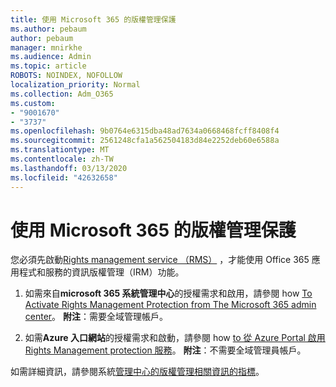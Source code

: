 ```yaml
---
title: 使用 Microsoft 365 的版權管理保護
ms.author: pebaum
author: pebaum
manager: mnirkhe
ms.audience: Admin
ms.topic: article
ROBOTS: NOINDEX, NOFOLLOW
localization_priority: Normal
ms.collection: Adm_O365
ms.custom:
- "9001670"
- "3737"
ms.openlocfilehash: 9b0764e6315dba48ad7634a0668468fcff8408f4
ms.sourcegitcommit: 2561248cfa1a562504183d84e2252deb60e6588a
ms.translationtype: MT
ms.contentlocale: zh-TW
ms.lasthandoff: 03/13/2020
ms.locfileid: "42632658"
---
```

# <a name="use-rights-management-protection-with-microsoft-365"></a>使用 Microsoft 365 的版權管理保護

您必須先啟動[Rights management service （RMS）](https://docs.microsoft.com/azure/information-protection/what-is-azure-rms) ，才能使用 Office 365 應用程式和服務的資訊版權管理（IRM）功能。

1. 如需來自**microsoft 365 系統管理中心**的授權需求和啟用，請參閱 how [To Activate Rights Management Protection from The Microsoft 365 admin center](https://docs.microsoft.com/azure/information-protection/activate-office365)。 **附注**：需要全域管理帳戶。

2. 如需**Azure 入口網站**的授權需求和啟動，請參閱 how [to 從 Azure Portal 啟用 Rights Management protection 服務](https://docs.microsoft.com/azure/information-protection/activate-azure)。 **附注**：不需要全域管理員帳戶。
 

如需詳細資訊，請參閱系統[管理中心的版權管理相關資訊的指標](https://docs.microsoft.com/office365/enterprise/activate-rms-in-office-365)。

